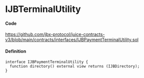# IJBTerminalUtility

#### Code

https://github.com/jbx-protocol/juice-contracts-v3/blob/main/contracts/interfaces/IJBPaymentTerminalUtility.sol

#### Definition

```
interface IJBPaymentTerminalUtility {
  function directory() external view returns (IJBDirectory);
}
```
